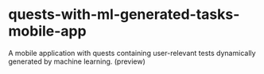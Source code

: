 # quests-with-ml-generated-tasks-mobile-app
A mobile application with quests containing user-relevant tests dynamically generated by machine learning. (preview)
